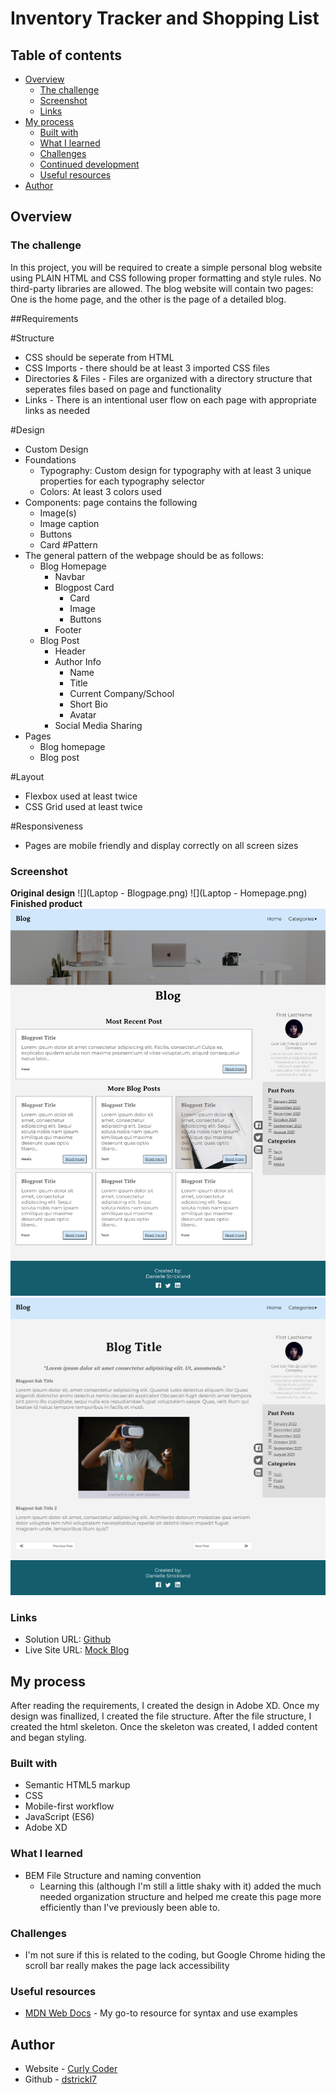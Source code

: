 # Inventory Tracker and Shopping List

## Table of contents

- [Overview](#overview)
  - [The challenge](#the-challenge)
  - [Screenshot](#screenshot)
  - [Links](#links)
- [My process](#my-process)
  - [Built with](#built-with)
  - [What I learned](#what-i-learned)
  - [Challenges](#challenges)
  - [Continued development](#continued-development)
  - [Useful resources](#useful-resources)
- [Author](#author)

## Overview

### The challenge

In this project, you will be required to create a simple personal blog 
website using PLAIN HTML and CSS following proper formatting and style 
rules. No third-party libraries are allowed. The blog website will contain two 
pages: One is the home page, and the other is the page of a detailed blog.

##Requirements

#Structure
- CSS should be seperate from HTML
- CSS Imports - there should be at least 3 imported CSS files
- Directories & Files - Files are organized with a directory structure that seperates files based on page and functionality
- Links - There is an intentional user flow on each page with appropriate links as needed

#Design
- Custom Design
- Foundations
  - Typography: Custom design for typography with at least 3 unique properties for each typography selector
  - Colors: At least 3 colors used
- Components: page contains the following
  - Image(s)
  - Image caption
  - Buttons
  - Card
#Pattern
- The general pattern of the webpage should be as follows:
  - Blog Homepage
    - Navbar
    - Blogpost Card
      - Card
      - Image
      - Buttons
    - Footer
  - Blog Post
    - Header
    - Author Info
      - Name
      - Title
      - Current Company/School
      - Short Bio
      - Avatar
    - Social Media Sharing
- Pages
  - Blog homepage
  - Blog post

#Layout
- Flexbox used at least twice
- CSS Grid used at least twice

#Responsiveness
- Pages are mobile friendly and display correctly on all screen sizes

### Screenshot

**Original design**
![](Laptop - Blogpage.png)
![](Laptop - Homepage.png)
**Finished product**
![](screenshot1.png)
![](screenshot2.png)

### Links

- Solution URL: [Github](https://github.com/dstrickl7/SEP_REACT_1_18_2022/tree/by_Danielle_Strickland/hw/project1)
- Live Site URL: [Mock Blog](https://dstrickl7.github.io/SEP_REACT_1_18_2022/project1/)

## My process

After reading the requirements, I created the design in Adobe XD. Once my design was finallized, I created the file structure. After the file structure, I created the html skeleton. Once the skeleton was created, I added content and began styling.

### Built with

- Semantic HTML5 markup
- CSS
- Mobile-first workflow
- JavaScript (ES6)
- Adobe XD

### What I learned

- BEM File Structure and naming convention
  - Learning this (although I'm still a little shaky with it) added the much needed organization structure and helped me create this page more efficiently than I've previously been able to.

### Challenges

- I'm not sure if this is related to the coding, but Google Chrome hiding the scroll bar really makes the page lack accessibility


### Useful resources

- [MDN Web Docs](https://developer.mozilla.org/en-US/) - My go-to resource for syntax and use examples

## Author

- Website - [Curly Coder](https://www.curlycoder.com)
- Github - [dstrickl7](https://github.com/dstrickl7)
